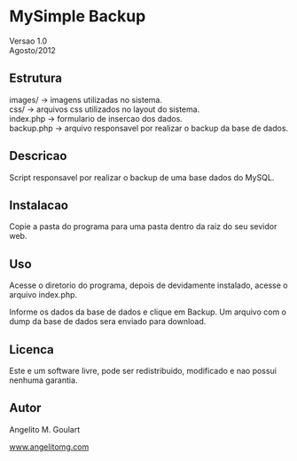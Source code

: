 MySimple Backup 
==============
 
Versao 1.0  
Agosto/2012  

Estrutura
--------------

images/    -> imagens utilizadas no sistema.  
css/ 	   -> arquivos css utilizados no layout do sistema.  
index.php  -> formulario de insercao dos dados.  
backup.php -> arquivo responsavel por realizar o backup da base de dados.  

Descricao
--------------

Script responsavel por realizar o backup de uma base dados do MySQL. 

Instalacao
--------------

Copie a pasta do programa para uma pasta dentro da raiz do seu sevidor web. 

Uso
--------------

Acesse o diretorio do programa, depois de devidamente instalado, acesse o arquivo index.php.  

Informe os dados da base de dados e clique em Backup. Um arquivo com o dump da base de dados sera enviado para download.

Licenca
--------------

Este e um software livre, pode ser redistribuido, modificado e nao possui nenhuma garantia.

Autor
--------------

Angelito M. Goulart

www.angelitomg.com

